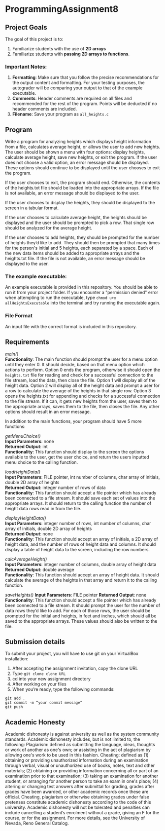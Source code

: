 # ProgrammingAssignment8

## Project Goals
The goal of this project is to:
1.	Familiarize students with the use of **2D arrays**
2.  Familiarize students with **passing 2D arrays to functions**.
### Important Notes:
1.	**Formatting**: Make sure that you follow the precise recommendations for the output content and formatting. For your testing purposes, the autograder will be comparing your output to that of the example executable.
2.	**Comments**: Header comments are required on all files and recommended for the rest of the program. Points will be deducted if no header comments are included.
3.	**Filename**: Save your program as ```all_heights.c```

## Program
Write a program for analyzing heights which displays height information from a file, calculates average height, or allows the user to add new heights. The user should be shown a menu with four options: display heights, calculate average height, save new heights, or exit the program. If the user does not choose a valid option, an error message should be displayed. These options should continue to be displayed until the user chooses to exit the program.

If the user chooses to exit, the program should end. Otherwise, the contents of the heights.txt file should be loaded into the appropriate arrays. If the file is not available, an error message should be displayed to the user.

If the user chooses to display the heights, they should be displayed to the screen in a tabular format.  

If the user chooses to calculate average height, the heights should be displayed and the user should be prompted to pick a row. That single row should be analyzed for the average height.  

If the user chooses to add heights, they should be prompted for the number of heights they’d like to add. They should then be prompted that many times for the person's initial and 5 heights, each separated by a space. Each of the new data items should be added to appropriate arrays and the heights.txt file. If the file is not available, an error message should be displayed to the user.

### The example executable:
An example executable is provided in this repository. You should be able to run it from your project folder.
If you encounter a "permission denied" error when attempting to run the executable, type ```chmod u+x allHeightsExecutable``` into the terminal and try running the executable again.

### File Format
An input file with the correct format is included in this repository.

## Requirements
*main()*  
**Functionality**: The main function should prompt the user for a menu option until they enter 0. It should decide, based on that menu option which actions to perform. Option 0 ends the program, otherwise it should open the ```heights.txt``` file for reading and check for a successful connection to the file stream, load the data, then close the file. Option 1 will display all of the height data. Option 2 will display all of the height data and prompt a user for a row to calculate the average of the heights in that single row. Option 3 opens the heights.txt for appending and checks for a successful connection to the file stream. If it can, it gets new heights from the user, saves them to the appropriate arrays, saves them to the file, then closes the file. Any other options should result in an error message.    

In addition to the main functions, your program should have 5 more functions:   

*getMenuChoice()*  
**Input Parameters**: none  
**Returned Output**: int  
**Functionality**: This function should display to the screen the options available to the user, get the user choice, and return the users inputted menu choice to the calling function.  

*loadHeightData()*  
**Input Parameters**: FILE pointer, int number of columns, char array of initials, double 2D array of heights  
**Returned Output**: integer number of rows of data  
**Functionality**: This function should accept a file pointer which has already been connected to a file stream. It should save each set of values into the appropriate arrays. It should return to the calling function the number of height data rows read in from the file.  

*displayHeightData()*  
**Input Parameters**: integer number of rows, int number of columns, char array of initials, double 2D array of heights    
**Returned Output**: none  
**Functionality**: This function should accept an array of initials, a 2D array of height data, and the number of rows of height data and columns. It should display a table of height data to the screen, including the row numbers.   

*calcAverageHeight()*  
**Input Parameters**: integer number of columns, double array of height data  
**Returned Output**: double average  
**Functionality**: This function should accept an array of height data. It should calculate the average of the heights in that array and return it to the calling function.  

*saveHeights()*
**Input Parameters**: FILE pointer
**Returned Output**: none
**Functionality**: This function should accept a file pointer which has already been connected to a file stream. It should prompt the user for the number of data rows they’d like to add. For each of those rows, the user should be prompted for the initial and heights, in feet and inches, which should all be saved to the appropriate arrays. These values should also be written to the file.

## Submission details
To submit your project, you will have to use git on your VirtualBox installation:
1.	After accepting the assignment invitation, copy the clone URL
2.	Type 
```git clone clone URL```
3.	cd into your new assignment directory
4.	After working on your files
5.	When you’re ready, type the following commands: 
```
git add .
git commit -m “your commit message”
git push
```
## Academic Honesty
Academic dishonesty is against university as well as the system community standards. Academic dishonesty includes, but is not limited to, the following:
Plagiarism: defined as submitting the language, ideas, thoughts or work of another as one's own; or assisting in the act of plagiarism by allowing one's work to be used in this fashion.
Cheating: defined as (1) obtaining or providing unauthorized information during an examination through verbal, visual or unauthorized use of books, notes, text and other materials; (2) obtaining or providing information concerning all or part of an examination prior to that examination; (3) taking an examination for another student, or arranging for another person to take an exam in one's place; (4) altering or changing test answers after submittal for grading, grades after grades have been awarded, or other academic records once these are official.
Cheating, plagiarism or otherwise obtaining grades under false pretenses constitute academic
dishonesty according to the code of this university. Academic dishonesty will not be tolerated and
penalties can include cancelling a student’s enrolment without a grade, giving an F for the course, or for the assignment. For more details, see the University of Nevada, Reno General Catalog.
